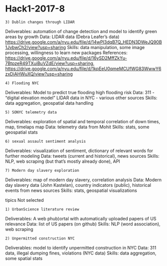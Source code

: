 # Hack1-2017-8

	3) Dublin changes through LIDAR
Deliverables: automation of change detection and model to identify green areas by growth
Data: LIDAR data (Debra Leafer’s data) https://drive.google.com/a/nyu.edu/file/d/14wPI3dqB7Q_HEDN3DWeJQ90B1JvbwCh2/view?usp=sharing
Skills: data manipulation, some image processing, willingness to learn new packages
References: https://drive.google.com/a/nyu.edu/file/d/16ySD2MffZkYu-7BtpzeR49TXuiBuVZdE/view?usp=sharing, https://drive.google.com/a/nyu.edu/file/d/1kpEeU0qmeMCUfWG83WwwY6zxDiAHWuXQ/view?usp=sharing


	4) Flooding NYC
Deliverables: Model to predict true flooding high flooding risk
Data: 311 - “digital elevation model” LIDAR data in NYC - various other sources
Skills: data aggregation, geospatial data handling 

	5) SONYC telemetry data
Deliverables: exploration of spatial and temporal correlation of down times, map, timelaps map
Data: telemetry data from Mohit
Skills: stats, some geospatial stats

	6) sexual assault sentiment analysis
Deliverables: visualization of sentiment, dictionary of relevant words for further modeling
Data: tweets (current and historical), news sources
Skills: NLP, web scraping (but that’s mostly already done), API

	7) Modern day slavery exploration
Deliverables: map of modern day slavery, correlation analysis
Data: Modern day slavery data (John Kastelan), country indicators (public), historical events from news sources
Skills: stats, geospatial visualizations

	

tipics Not selected



	1) UrbanScience literature review
Deliverables: A web phub)ortal with automatically uploaded papers of US relevance
Data: list of US papers (on github)
Skills: NLP (word association), web scraping

	2) Unpermitted construction NYC	
Deliverables: model to identify unpermitted construction in NYC
Data: 311 data, illegal dumping fines, violations (NYC data) 
Skills: data aggregation, some spatial stats

